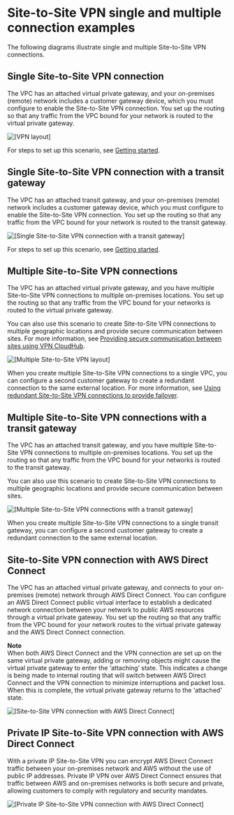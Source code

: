 # Site\-to\-Site VPN single and multiple connection examples<a name="Examples"></a>

The following diagrams illustrate single and multiple Site\-to\-Site VPN connections\. 

## Single Site\-to\-Site VPN connection<a name="SingleVPN"></a>

The VPC has an attached virtual private gateway, and your on\-premises \(remote\) network includes a customer gateway device, which you must configure to enable the Site\-to\-Site VPN connection\. You set up the routing so that any traffic from the VPC bound for your network is routed to the virtual private gateway\.

![\[VPN layout\]](http://docs.aws.amazon.com/vpn/latest/s2svpn/images/vpn-basic-diagram.png)

For steps to set up this scenario, see [Getting started](SetUpVPNConnections.md)\.

## Single Site\-to\-Site VPN connection with a transit gateway<a name="SingleVPN-transit-gateway"></a>

The VPC has an attached transit gateway, and your on\-premises \(remote\) network includes a customer gateway device, which you must configure to enable the Site\-to\-Site VPN connection\. You set up the routing so that any traffic from the VPC bound for your network is routed to the transit gateway\.

![\[Single Site-to-Site VPN connection with a transit gateway\]](http://docs.aws.amazon.com/vpn/latest/s2svpn/images/site-site-transit-gateway-basic.png)

For steps to set up this scenario, see [Getting started](SetUpVPNConnections.md)\.

## Multiple Site\-to\-Site VPN connections<a name="MultipleVPN"></a>

The VPC has an attached virtual private gateway, and you have multiple Site\-to\-Site VPN connections to multiple on\-premises locations\. You set up the routing so that any traffic from the VPC bound for your networks is routed to the virtual private gateway\.

You can also use this scenario to create Site\-to\-Site VPN connections to multiple geographic locations and provide secure communication between sites\. For more information, see [Providing secure communication between sites using VPN CloudHub](VPN_CloudHub.md)\.

![\[Multiple Site-to-Site VPN layout\]](http://docs.aws.amazon.com/vpn/latest/s2svpn/images/branch-offices-diagram.png)

When you create multiple Site\-to\-Site VPN connections to a single VPC, you can configure a second customer gateway to create a redundant connection to the same external location\. For more information, see [Using redundant Site\-to\-Site VPN connections to provide failover](vpn-redundant-connection.md)\.

## Multiple Site\-to\-Site VPN connections with a transit gateway<a name="MultipleVPN-transit-gateway"></a>

The VPC has an attached transit gateway, and you have multiple Site\-to\-Site VPN connections to multiple on\-premises locations\. You set up the routing so that any traffic from the VPC bound for your networks is routed to the transit gateway\.

You can also use this scenario to create Site\-to\-Site VPN connections to multiple geographic locations and provide secure communication between sites\.

![\[Multiple Site-to-Site VPN connections with a transit gateway\]](http://docs.aws.amazon.com/vpn/latest/s2svpn/images/branch-off-transit-gateway.png)

When you create multiple Site\-to\-Site VPN connections to a single transit gateway, you can configure a second customer gateway to create a redundant connection to the same external location\. 

## Site\-to\-Site VPN connection with AWS Direct Connect<a name="vpn-direct-connect"></a>

The VPC has an attached virtual private gateway, and connects to your on\-premises \(remote\) network through AWS Direct Connect\. You can configure an AWS Direct Connect public virtual interface to establish a dedicated network connection between your network to public AWS resources through a virtual private gateway\. You set up the routing so that any traffic from the VPC bound for your network routes to the virtual private gateway and the AWS Direct Connect connection\. 

**Note**  
When both AWS Direct Connect and the VPN connection are set up on the same virtual private gateway, adding or removing objects might cause the virtual private gateway to enter the ‘attaching’ state\. This indicates a change is being made to internal routing that will switch between AWS Direct Connect and the VPN connection to minimize interruptions and packet loss\. When this is complete, the virtual private gateway returns to the ‘attached’ state\.

![\[Site-to-Site VPN connection with AWS Direct Connect\]](http://docs.aws.amazon.com/vpn/latest/s2svpn/images/vpn-direct-connect.png)

## Private IP Site\-to\-Site VPN connection with AWS Direct Connect<a name="private-ip-direct-connect"></a>

With a private IP Site\-to\-Site VPN you can encrypt AWS Direct Connect traffic between your on\-premises network and AWS without the use of public IP addresses\. Private IP VPN over AWS Direct Connect ensures that traffic between AWS and on\-premises networks is both secure and private, allowing customers to comply with regulatory and security mandates\.

![\[Private IP Site-to-Site VPN connection with AWS Direct Connect\]](http://docs.aws.amazon.com/vpn/latest/s2svpn/images/private-ip-dx.png)